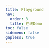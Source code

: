 ```yaml
---
title: Playground
nav:
  order: 3
  title: 在线Demo
toc: false
sidemenu: false
gapless: true
---
```


<code src='./Playground.jsx' />
